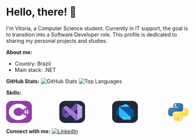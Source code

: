 # Hello, there! 👋

I'm Vitoria, a Computer Science student. Currently in IT support, the goal is to transition into a Software Developer role. This profile is dedicated to sharing my personal projects and studies.

**About me:**
- Country: Brazil
- Main stack: .NET

**GitHub Stats:**
![GitHub Stats](https://github-readme-stats.vercel.app/api?username=venicode&show_icons=true&card_width=300&theme=radical)
![Top Languages](https://github-readme-stats.vercel.app/api/top-langs?username=venicode&layout=compact&langs_count=8&card_width=300&theme=radical)

**Skills:**
<div style="display: flex; justify-content: space-between;">
  <img height="60" width="70" src="https://github.com/tandpfun/skill-icons/blob/main/icons/CS.svg">
  <img height="60" width="70" src="https://github.com/tandpfun/skill-icons/blob/main/icons/VisualStudio-Dark.svg">
  <img height="60" width="70" src="https://github.com/tandpfun/skill-icons/blob/main/icons/Dart-Dark.svg">
  <img height="60" width="70" src="https://raw.githubusercontent.com/devicons/devicon/master/icons/python/python-original.svg">
</div>

**Connect with me:**
[![LinkedIn](https://img.shields.io/badge/-LinkedIn-%230077B5?style=for-the-badge&logo=linkedin&logoColor=white)](https://www.linkedin.com/in/venint/)
